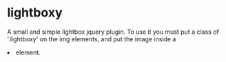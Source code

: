 # lightboxy
A small and simple lightbox jquery plugin.
To use it you must put a class of '.lightboxy' on the img elements, and put the image inside a <li> element.
